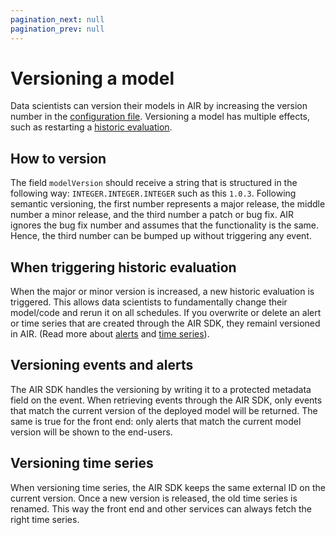 ```yaml
---
pagination_next: null
pagination_prev: null
---
```


# Versioning a model

Data scientists can version their models in AIR by increasing the version number in the [configuration file](../concepts/configurationfile.md). Versioning a model has multiple effects, such as restarting a [historic evaluation](backfilling.md).

## How to version

The field `modelVersion` should receive a string that is structured in the following way: `INTEGER.INTEGER.INTEGER` such as this `1.0.3`. Following semantic versioning, the first number represents a major release, the middle number a minor release, and the third number a patch or bug fix. AIR ignores the bug fix number and assumes that the functionality is the same. Hence, the third number can be bumped up without triggering any event.

## When triggering historic evaluation

When the major or minor version is increased, a new historic evaluation is triggered. This allows data scientists to fundamentally change their model/code and rerun it on all schedules. If you overwrite or delete an alert or time series that are created through the AIR SDK, they remainl versioned in AIR. (Read more about [alerts](alert.md) and [time series](createts.md)).

## Versioning events and alerts

The AIR SDK handles the versioning by writing it to a protected metadata field on the event. When retrieving events through the AIR SDK, only events that match the current version of the deployed model will be returned. The same is true for the front end: only alerts that match the current model version will be shown to the end-users.

## Versioning time series

When versioning time series, the AIR SDK keeps the same external ID on the current version. Once a new version is released, the old time series is renamed. This way the front end and other services can always fetch the right time series.
